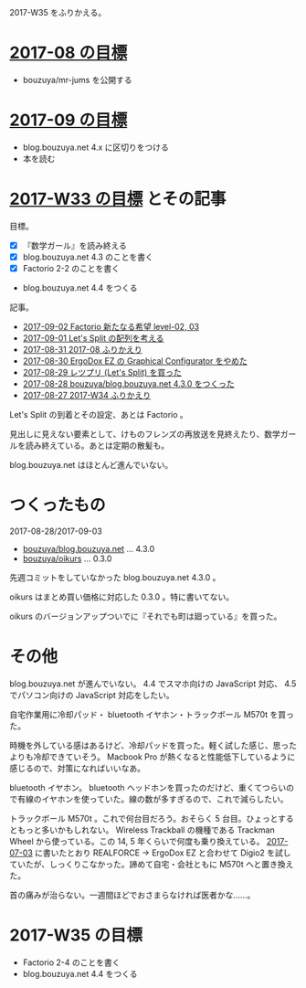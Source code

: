 2017-W35 をふりかえる。

# [2017-08 の目標][2017-07-31]

- bouzuya/mr-jums を公開する

# [2017-09 の目標][2017-08-31]

- blog.bouzuya.net 4.x に区切りをつける
- 本を読む

# [2017-W33 の目標][2017-07-30] とその記事

目標。

- [x] 『数学ガール』を読み終える
- [x] blog.bouzuya.net 4.3 のことを書く
- [x] Factorio 2-2 のことを書く
- blog.bouzuya.net 4.4 をつくる

記事。

- [2017-09-02 Factorio 新たなる希望 level-02, 03][2017-09-02]
- [2017-09-01 Let's Split の配列を考える][2017-09-01]
- [2017-08-31 2017-08 ふりかえり][2017-08-31]
- [2017-08-30 ErgoDox EZ の Graphical Configurator をやめた][2017-08-30]
- [2017-08-29 レツプリ (Let's Split) を買った][2017-08-29]
- [2017-08-28 bouzuya/blog.bouzuya.net 4.3.0 をつくった][2017-08-28]
- [2017-08-27 2017-W34 ふりかえり][2017-08-27]

Let's Split の到着とその設定、あとは Factorio 。

見出しに見えない要素として、けものフレンズの再放送を見終えたり、数学ガールを読み終えている。あとは定期の散髪も。

blog.bouzuya.net はほとんど進んでいない。

# つくったもの

2017-08-28/2017-09-03

- [bouzuya/blog.bouzuya.net][] ... 4.3.0
- [bouzuya/oikurs][] ... 0.3.0

先週コミットをしていなかった blog.bouzuya.net 4.3.0 。

oikurs はまとめ買い価格に対応した 0.3.0 。特に書いてない。

oikurs のバージョンアップついでに『それでも町は廻っている』を買った。

# その他

blog.bouzuya.net が進んでいない。 4.4 でスマホ向けの JavaScript 対応、 4.5 でパソコン向けの JavaScript 対応をしたい。

自宅作業用に冷却パッド・ bluetooth イヤホン・トラックボール M570t を買った。

時機を外している感はあるけど、冷却パッドを買った。軽く試した感じ、思ったよりも冷却できていそう。 Macbook Pro が熱くなると性能低下しているように感じるので、対策になればいいなあ。

bluetooth イヤホン。 bluetooth ヘッドホンを買ったのだけど、重くてつらいので有線のイヤホンを使っていた。線の数が多すぎるので、これで減らしたい。

トラックボール M570t 。これで何台目だろう。おそらく 5 台目。ひょっとするともっと多いかもしれない。 Wireless Trackball の機種である Trackman Wheel から使っている。この 14, 5 年くらいで何度も乗り換えている。 [2017-07-03][] に書いたとおり REALFORCE -> ErgoDox EZ と合わせて Digio2 を試していたが、しっくりこなかった。諦めて自宅・会社ともに M570t へと置き換えた。

首の痛みが治らない。一週間ほどでおさまらなければ医者かな……。

# 2017-W35 の目標

- Factorio 2-4 のことを書く
- blog.bouzuya.net 4.4 をつくる

[2017-07-03]: https://blog.bouzuya.net/2017/07/03/
[2017-07-30]: https://blog.bouzuya.net/2017/07/30/
[2017-07-31]: https://blog.bouzuya.net/2017/07/31/
[2017-08-27]: https://blog.bouzuya.net/2017/08/27/
[2017-08-28]: https://blog.bouzuya.net/2017/08/28/
[2017-08-29]: https://blog.bouzuya.net/2017/08/29/
[2017-08-30]: https://blog.bouzuya.net/2017/08/30/
[2017-08-31]: https://blog.bouzuya.net/2017/08/31/
[2017-09-01]: https://blog.bouzuya.net/2017/09/01/
[2017-09-02]: https://blog.bouzuya.net/2017/09/02/
[bouzuya/blog.bouzuya.net]: https://github.com/bouzuya/blog.bouzuya.net
[bouzuya/oikurs]: https://github.com/bouzuya/oikurs
